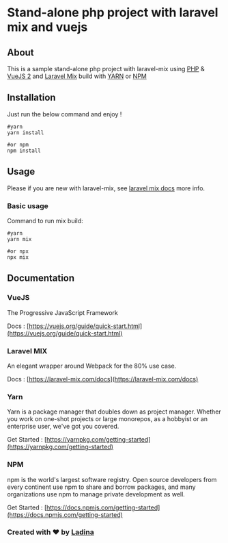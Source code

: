 # Stand-alone php project with laravel mix and vuejs

## About

This is a sample stand-alone php project with laravel-mix using [PHP](php.net) & [VueJS 2](https://vuejs.org) and [Laravel Mix](https://laravel-mix.com) build with [YARN](https://yarnpkg.com) or [NPM](https://www.npmjs.com)

## Installation

Just run the below command and enjoy !

```
#yarn
yarn install

#or npm
npm install
```

## Usage

Please if you are new with laravel-mix, see [laravel mix docs](https://laravel-mix.com/docs) more info.

### Basic usage

Command to run mix build:

```
#yarn
yarn mix

#or npx
npx mix
```

## Documentation

### VueJS 

The Progressive JavaScript Framework

Docs : [https://vuejs.org/guide/quick-start.html](https://vuejs.org/guide/quick-start.html)

### Laravel MIX 

An elegant wrapper around Webpack for the 80% use case.

Docs : [https://laravel-mix.com/docs](https://laravel-mix.com/docs)

### Yarn 

Yarn is a package manager that doubles down as project manager. Whether you work on one-shot projects or large monorepos, as a hobbyist or an enterprise user, we've got you covered.

Get Started : [https://yarnpkg.com/getting-started](https://yarnpkg.com/getting-started) 

### NPM 

npm is the world's largest software registry. Open source developers from every continent use npm to share and borrow packages, and many organizations use npm to manage private development as well.

Get Started : [https://docs.npmjs.com/getting-started](https://docs.npmjs.com/getting-started) 
### Created with ❤ by [Ladina](https://ladinasedera.github.io)
